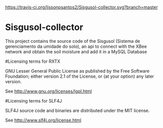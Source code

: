 https://travis-ci.org/lissonpsantos2/Sisgusol-collector.svg?branch=master

# Sisgusol-collector
This project contains the source code of the Sisgusol (Sistema de gerenciamento da umidade do solo), an api to connect with the XBee network and obtain the soil moisture and add it in a MySQL Database

#Licensing terms for RXTX

GNU Lesser General Public License as published by the Free Software Foundation; either version 2.1 of the License, or (at your option) any later version.

See http://www.gnu.org/licenses/lgpl.html

#Licensing terms for SLF4J

SLF4J source code and binaries are distributed under the MIT license.

See http://www.slf4j.org/license.html

